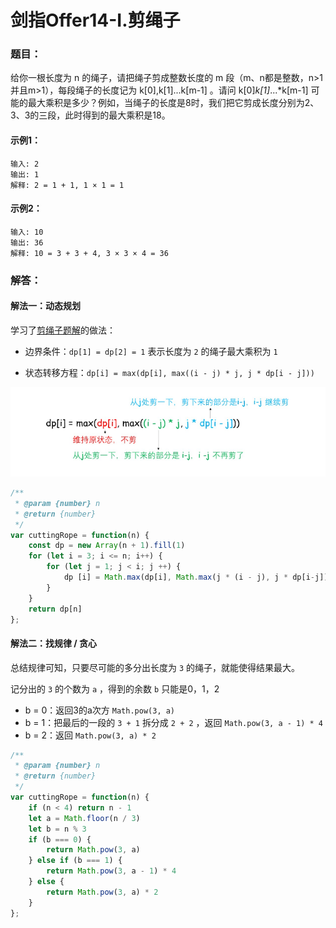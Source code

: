# 剑指Offer14-I.剪绳子

### 题目：

给你一根长度为 n 的绳子，请把绳子剪成整数长度的 m 段（m、n都是整数，n>1并且m>1），每段绳子的长度记为 k[0],k[1]...k[m-1] 。请问 k[0]*k[1]*...*k[m-1] 可能的最大乘积是多少？例如，当绳子的长度是8时，我们把它剪成长度分别为2、3、3的三段，此时得到的最大乘积是18。

#### 示例1：

```
输入: 2
输出: 1
解释: 2 = 1 + 1, 1 × 1 = 1
```

#### 示例2：

```
输入: 10
输出: 36
解释: 10 = 3 + 3 + 4, 3 × 3 × 4 = 36
```



### 解答：

#### 解法一：动态规划

学习了[剪绳子题解](https://leetcode.cn/problems/jian-sheng-zi-lcof/solutions/100051/xiang-jie-bao-li-di-gui-ji-yi-hua-ji-zhu-dong-tai-/)的做法：

- 边界条件：`dp[1] = dp[2] = 1` 表示长度为 `2` 的绳子最大乘积为 `1`

- 状态转移方程：`dp[i] = max(dp[i], max((i - j) * j, j * dp[i - j]))`

<img src="images\14.png" alt="1672728632326" style="zoom: 100%;" />

```js
/**
 * @param {number} n
 * @return {number}
 */
var cuttingRope = function(n) {
    const dp = new Array(n + 1).fill(1)
    for (let i = 3; i <= n; i++) {
        for (let j = 1; j < i; j ++) {
            dp [i] = Math.max(dp[i], Math.max(j * (i - j), j * dp[i-j]))
        }
    }
    return dp[n]
};
```

#### 解法二：找规律 / 贪心

总结规律可知，只要尽可能的多分出长度为 `3` 的绳子，就能使得结果最大。

记分出的 `3` 的个数为 `a` ，得到的余数 `b` 只能是0，1，2

- b = 0：返回3的a次方 `Math.pow(3, a)`
- b = 1：把最后的一段的 `3 + 1` 拆分成 `2 + 2` ，返回 `Math.pow(3, a - 1) * 4`
- b = 2：返回 `Math.pow(3, a) * 2`

```js
/**
 * @param {number} n
 * @return {number}
 */
var cuttingRope = function(n) {
    if (n < 4) return n - 1
    let a = Math.floor(n / 3)
    let b = n % 3
    if (b === 0) {
        return Math.pow(3, a)
    } else if (b === 1) {
        return Math.pow(3, a - 1) * 4
    } else {
        return Math.pow(3, a) * 2
    }
};
```

